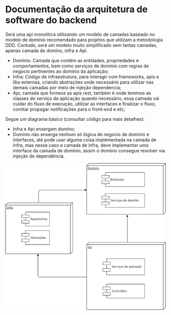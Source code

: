 # Documentação da arquitetura de software do backend

Será uma api monolitica utilizando um modelo de camadas baseado no modelo de domínio recomendado para projetos que utilizam a metodologia DDD. Contudo, será um modelo muito simplificado sem tantas camadas, apenas camada de domíno, infra e Api.

- Domínio: Camada que contém as entidades, propriedades e comportamentos, bem como serviços de dominio com regras de negocio pertinentes ao domínio da aplicação;
- Infra: Código de infraestrutura, para interagir com frameworks, apis e libs externas, criando abstrações onde necessário para utilizar nas demais camadas por meio de injeção dependencia;
- Api, camada que fornece as apis rest, também é onde teremos as classes de serviço de aplicação quando necessário, essa camada vai cuidar do fluxo de execução, utilizar as interfaces e finalizar o fluxo, comitar propagar notificações para o front-end e etc;

Segue um diagrama básico (consultar código para mais detalhes):

- Infra e Api enxergam domíno;
- Domínio não enxerga nenhum só lógica de negocio de domínio e interfaces, até pode usar alguma coisa implementada na camada de infra, mas nesse caso a camada de infra, deve implementar uma interface da camada de domínio, assim o domínio consegue resolver via injeção de dependência.

![Alt](Diagramas/arquitetura-software-backend.drawio.png)
